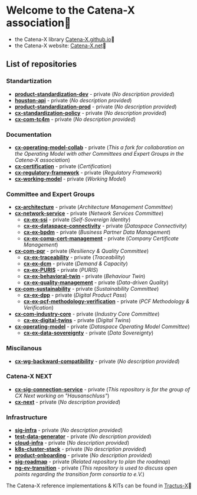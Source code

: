 # Welcome to the Catena-X association🙌

- the Catena-X library [Catena-X.github.io](https://catenax-ev.github.io/)🔗  
- the Catena-X website: [Catena-X.net](https://catena-x.net/en/)🔗

## List of repositories

### Standartization

- [**product-standardization-dev**](https://github.com/catenax-eV/product-standardization-dev) - private (*No description provided*)
- [**houston-api**](https://github.com/catenax-eV/houston-api) - private (*No description provided*)
- [**product-standardization-prod**](https://github.com/catenax-eV/product-standardization-prod) - private (*No description provided*)
- [**cx-standardization-policy**](https://github.com/catenax-eV/cx-standardization-policy) - private (*No description provided*)
- [**cx-com-tc4m**](https://github.com/catenax-eV/cx-com-tc4m) - private (*No description provided*)

### Documentation

- [**cx-operating-model-collab**](https://github.com/catenax-eV/cx-operating-model-collab) - private (*This a fork for collaboration on the Operating Model with other Committees and Expert Groups in the Catena-X association*)
- [**cx-certification**](https://github.com/catenax-eV/cx-certification) - private (*Certification*)
- [**cx-regulatory-framework**](https://github.com/catenax-eV/cx-regulatory-framework) - private (*Regulatory Framework*)
- [**cx-working-model**](https://github.com/catenax-eV/cx-working-model) - private (*Working Model*)

### Committee and Expert Groups

- [**cx-architecture**](https://github.com/catenax-eV/cx-architecture) - private (*Architecture Management Committee*)
- [**cx-network-service**](https://github.com/catenax-eV/cx-network-service) - private (*Network Services Committee*)
  - [**cx-ex-ssi**](https://github.com/catenax-eV/cx-ex-ssi) - private (*Self-Sovereign Identity*)
  - [**cx-ex-dataspace-connectivity**](https://github.com/catenax-eV/cx-ex-dataspace-connectivity) - private (*Dataspace Connectivity*)
  - [**cx-ex-bpdm**](https://github.com/catenax-eV/cx-ex-bpdm) - private (*Business Partner Data Management*)
  - [**cx-ex-comp-cert-management**](https://github.com/catenax-eV/cx-ex-comp-cert-management) - private (*Company Certificate Management*)
- [**cx-com-pqr**](https://github.com/catenax-eV/cx-com-pqr) - private (*Resiliency & Quality Committee*)
  - [**cx-ex-traceability**](https://github.com/catenax-eV/cx-ex-traceability) - private (*Traceability*)
  - [**cx-ex-dcm**](https://github.com/catenax-eV/cx-ex-dcm) - private (*Demand & Capacity*)
  - [**cx-ex-PURIS**](https://github.com/catenax-eV/cx-ex-PURIS) - private (*PURIS*)
  - [**cx-ex-behavioral-twin**](https://github.com/catenax-eV/cx-ex-behavioral-twin) - private (*Behaviour Twin*)
  - [**cx-ex-quality-management**](https://github.com/catenax-eV/cx-ex-quality-management) - private (*Data-driven Quality*)
- [**cx-com-sustainability**](https://github.com/catenax-eV/cx-com-sustainability) - private (*Sustainability Committee*)
  - [**cx-ex-dpp**](https://github.com/catenax-eV/cx-ex-dpp) - private (*Digital Product Pass*)
  - [**cx-ex-pcf-methodology-verification**](https://github.com/catenax-eV/cx-ex-pcf-methodology-verification) - private (*PCF Methodology & Verification*)
- [**cx-com-industry-core**](https://github.com/catenax-eV/cx-com-industry-core) - private (*Industry Core Committee*)
  - [**cx-ex-digital-twins**](https://github.com/catenax-eV/cx-ex-digital-twins) - private (*Digital Twins*)
- [**cx-operating-model**](https://github.com/catenax-eV/cx-operating-model) - private (*Dataspace Operating Model Committee*)
  - [**cx-ex-data-sovereignty**](https://github.com/catenax-eV/cx-ex-data-sovereignty) - private (*Data Sovereignty*)

### Miscilanous

- [**cx-wg-backward-compatibility**](https://github.com/catenax-eV/cx-wg-backward-compatibility) - private (*No description provided*)

### Catena-X NEXT

- [**cx-sig-connection-service**](https://github.com/catenax-eV/cx-sig-connection-service) - private (*This repository is for the group of CX Next working on "Hausanschluss"*)
- [**cx-next**](https://github.com/catenax-eV/cx-next) - private (*No description provided*)

### Infrastructure

- [**sig-infra**](https://github.com/catenax-eV/sig-infra) - private (*No description provided*)
- [**test-data-generator**](https://github.com/catenax-eV/test-data-generator) - private (*No description provided*)
- [**cloud-infra**](https://github.com/catenax-eV/cloud-infra) - private (*No description provided*)
- [**k8s-cluster-stack**](https://github.com/catenax-eV/k8s-cluster-stack) - private (*No description provided*)
- [**product-onboarding**](https://github.com/catenax-eV/product-onboarding) - private (*No description provided*)
- [**sig-roadmap**](https://github.com/catenax-eV/sig-roadmap) - private (*Related repository to plan the roadmap*)
- [**ng-ev-transition**](https://github.com/catenax-eV/ng-ev-transition) - private (*This repository is used to discuss open points regarding the transition form consortia to e.V.*)

The Catena-X reference implementations & KITs can be found in [Tractus-X](https://eclipse-tractusx.github.io/)🔗
